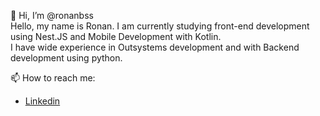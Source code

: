 👋 Hi, I’m @ronanbss  
Hello, my name is Ronan. I am currently studying front-end development using Nest.JS and Mobile Development with Kotlin.  
I have wide experience in Outsystems development and with Backend development using python.  

📫 How to reach me:

- [Linkedin](https://www.linkedin.com/in/ronan-brito-17b290b4/)

<!---
ronanbss/ronanbss is a ✨ special ✨ repository because its `README.md` (this file) appears on your GitHub profile.
You can click the Preview link to take a look at your changes.
--->
